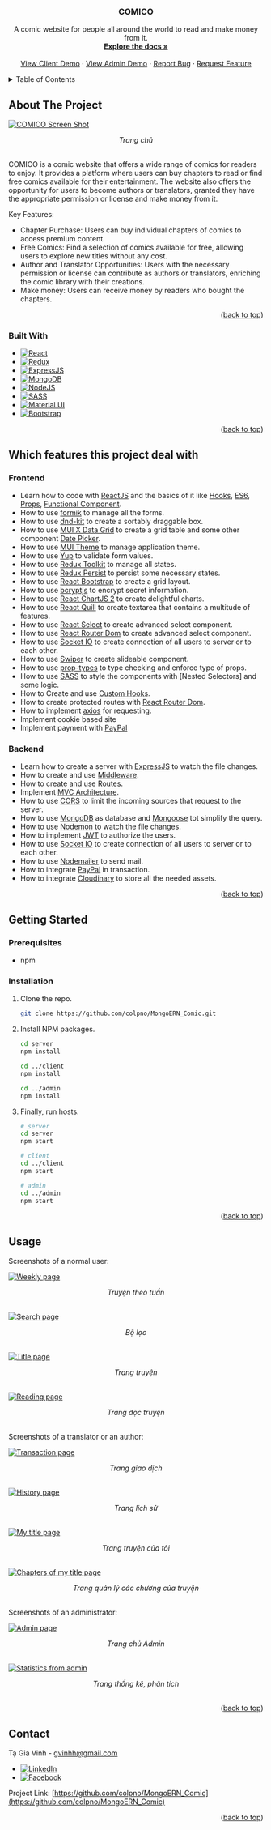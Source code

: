 <a name="readme-top"></a>



<!-- PROJECT LOGO -->
<br />
<div align="center">
<h3 align="center">COMICO</h3>

  <p align="center">
    A comic website for people all around the world to read and make money from it.
    <br />
    <a href="https://github.com/colpno/MongoERN_Comic/tree/master/docs"><strong>Explore the docs »</strong></a>
    <br />
    <br />
    <a href="https://comico-comic.netlify.app">View Client Demo</a>
    ·
    <a href="https://admin-comico.netlify.app">View Admin Demo</a>
    ·
    <a href="https://github.com/colpno/MongoERN_Comic/issues">Report Bug</a>
    ·
    <a href="https://github.com/colpno/MongoERN_Comic/issues">Request Feature</a>
  </p>
</div>



<!-- TABLE OF CONTENTS -->
<details>
  <summary>Table of Contents</summary>
  <ol>
    <li>
      <a href="#about-the-project">About The Project</a>
      <ul>
        <li><a href="#built-with">Built With</a></li>
        <li><a href="#which-features-this-project-deal-with">Which features this project deal with</a></li>
      </ul>
    </li>
    <li>
      <a href="#getting-started">Getting Started</a>
      <ul>
        <li><a href="#prerequisites">Prerequisites</a></li>
        <li><a href="#installation">Installation</a></li>
      </ul>
    </li>
    <li><a href="#usage">Usage</a></li>
    <li><a href="#contact">Contact</a></li>
  </ol>
</details>



## About The Project

[![COMICO Screen Shot][product-screenshot]](https://comico-comic.netlify.app)
<div align="center">
  <i>Trang chủ</i>
</div>
</br>

COMICO is a comic website that offers a wide range of comics for readers to enjoy. It provides a platform where users can buy chapters to read or find free comics available for their entertainment. The website also offers the opportunity for users to become authors or translators, granted they have the appropriate permission or license and make money from it.

Key Features:
 * Chapter Purchase: Users can buy individual chapters of comics to access premium content.
 * Free Comics: Find a selection of comics available for free, allowing users to explore new titles without any cost.
 * Author and Translator Opportunities: Users with the necessary permission or license can contribute as authors or translators, enriching the comic library with their creations.
 * Make money: Users can receive money by readers who bought the chapters.


<p align="right">(<a href="#readme-top">back to top</a>)</p>



### Built With

* [![React][React.js]][React-url]
* [![Redux][Redux-badge]][Redux-url]
* [![ExpressJS][Expressjs-badge]][ExpressJS-url]
* [![MongoDB][MongoDB-badge]][MongoDB-url]
* [![NodeJS][NodeJS-badge]][NodeJS-url]
* [![SASS][SASS-badge]][SASS-url]
* [![Material UI][MUI-badge]][MUI-url]
* [![Bootstrap][Bootstrap.com]][Bootstrap-url]

<p align="right">(<a href="#readme-top">back to top</a>)</p>



## Which features this project deal with

### Frontend

- Learn how to code with [ReactJS](https://react.dev/) and the basics of it like [Hooks](https://react.dev/reference/react/hooks), [ES6](https://www.w3schools.com/js/js_es6.asp), [Props](https://react.dev/learn/passing-props-to-a-component), [Functional Component](https://www.w3schools.com/react/react_components.asp).
- How to use [formik](https://formik.org/) to manage all the forms.
- How to use [dnd-kit](https://dndkit.com/) to create a sortably draggable box.
- How to use [MUI X Data Grid](https://mui.com/x/react-data-grid/) to create a grid table and some other component [Date Picker]().
- How to use [MUI Theme](https://mui.com/material-ui/customization/theming/) to manage application theme.
- How to use [Yup](https://www.npmjs.com/package/yup) to validate form values.
- How to use [Redux Toolkit](https://redux-toolkit.js.org/) to manage all states.
- How to use [Redux Persist](https://www.npmjs.com/package/redux-persist) to persist some necessary states.
- How to use [React Bootstrap](https://react-bootstrap.netlify.app/) to create a grid layout.
- How to use [bcryptjs](https://www.npmjs.com/package/bcryptjs) to encrypt secret information.
- How to use [React ChartJS 2](https://react-chartjs-2.js.org/) to create delightful charts.
- How to use [React Quill](https://www.npmjs.com/package/react-quill) to create textarea that contains a multitude of features.
- How to use [React Select](https://react-select.com/) to create advanced select component.
- How to use [React Router Dom](https://reactrouter.com/en/main) to create advanced select component.
- How to use [Socket IO](https://socket.io/) to create connection of all users to server or to each other.
- How to use [Swiper](https://swiperjs.com/react) to create slideable component.
- How to use [prop-types](https://www.npmjs.com/package/prop-types) to type checking and enforce type of props.
- How to use [SASS](https://sass-lang.com/) to style the components with [Nested Selectors] and some logic.
- How to Create and use [Custom Hooks](https://reactjs.org/docs/hooks-custom.html).
- How to create protected routes with [React Router Dom](https://reactrouter.com/en/main).
- How to implement [axios](https://axios-http.com/docs/intro) for requesting.
- Implement cookie based site
- Implement payment with [PayPal](https://developer.paypal.com/home)

### Backend

- Learn how to create a server with [ExpressJS](https://expressjs.com/) to watch the file changes.
- How to create and use [Middleware](https://expressjs.com/en/guide/using-middleware.html#using-middleware).
- How to create and use [Routes](https://expressjs.com/en/5x/api.html#router).
- Implement [MVC Architecture](https://en.wikipedia.org/wiki/Model%E2%80%93view%E2%80%93controller).
- How to use [CORS](https://expressjs.com/en/resources/middleware/cors.html) to limit the incoming sources that request to the server.
- How to use [MongoDB](https://www.mongodb.com/) as database and [Mongoose](https://mongoosejs.com/) tot simplify the query.
- How to use [Nodemon](https://nodemon.io/) to watch the file changes.
- How to implement [JWT](https://jwt.io/) to authorize the users.
- How to use [Socket IO](https://socket.io/) to create connection of all users to server or to each other.
- How to use [Nodemailer](https://www.nodemailer.com/) to send mail.
- How to integrate [PayPal](https://developer.paypal.com/home) in transaction.
- How to integrate [Cloudinary](https://cloudinary.com/) to store all the needed assets.

<p align="right">(<a href="#readme-top">back to top</a>)</p>



## Getting Started

### Prerequisites

* npm

### Installation

1. Clone the repo.
   ```sh
   git clone https://github.com/colpno/MongoERN_Comic.git
   ```
2. Install NPM packages.
   ```sh
   cd server
   npm install

   cd ../client
   npm install

   cd ../admin
   npm install
   ```
3. Finally, run hosts.
   ```sh
   # server
   cd server
   npm start

   # client
   cd ../client
   npm start

   # admin
   cd ../admin
   npm start
   ```

<p align="right">(<a href="#readme-top">back to top</a>)</p>



## Usage

Screenshots of a normal user:

[![Weekly page][Weekly-page]](https://comico-comic.netlify.app/comic/weekly)
<div align="center">
  <i>Truyện theo tuần</i>
</div>
</br>

[![Search page][Search-page]](https://comico-comic.netlify.app/search)
<div align="center">
  <i>Bộ lọc</i>
</div>
</br>

[![Title page][Title-page]](https://comico-comic.netlify.app)
<div align="center">
  <i>Trang truyện</i>
</div>
</br>

[![Reading page][Reading-page]](https://comico-comic.netlify.app)
<div align="center">
  <i>Trang đọc truyện</i>
</div>
</br>

Screenshots of a translator or an author:

[![Transaction page][Transaction-page]](https://comico-comic.netlify.app/coin/add)
<div align="center">
  <i>Trang giao dịch</i>
</div>
</br>

[![History page][History-page]](https://comico-comic.netlify.app/bookshelf/follow)
<div align="center">
  <i>Trang lịch sử</i>
</div>
</br>

[![My title page][My-title-page]](https://comico-comic.netlify.app/my-title)
<div align="center">
  <i>Trang truyện của tôi</i>
</div>
</br>

[![Chapters of my title  page][Chapters-of-my-title-page]](https://comico-comic.netlify.app/my-title)
<div align="center">
  <i>Trang quản lý các chương của truyện</i>
</div>
</br>

Screenshots of an administrator:

[![Admin page][Admin-page]](https://admin-comico.netlify.app/titles)
<div align="center">
  <i>Trang chủ Admin</i>
</div>
</br>

[![Statistics from admin][Statistics-from-admin]](https://admin-comico.netlify.app/income)
<div align="center">
  <i>Trang thống kê, phân tích</i>
</div>
</br>

<p align="right">(<a href="#readme-top">back to top</a>)</p>



## Contact

Tạ Gia Vinh - gvinhh@gmail.com
* [![LinkedIn][linkedin-shield]][linkedin-url]
* [![Facebook][Facebook-shield]][Facebook-url]

Project Link: [https://github.com/colpno/MongoERN_Comic](https://github.com/colpno/MongoERN_Comic)

<p align="right">(<a href="#readme-top">back to top</a>)</p>



<!-- MARKDOWN LINKS & IMAGES -->
<!-- https://www.markdownguide.org/basic-syntax/#reference-style-links -->
[Facebook-shield]: https://img.shields.io/badge/Facebook-0866FF?style=for-the-badge&logo=facebook&logoColor=61DAFB
[Facebook-url]: https://www.facebook.com/profile.php?id=100005408149001
[linkedin-shield]: https://img.shields.io/badge/-LinkedIn-black.svg?style=for-the-badge&logo=linkedin&colorB=555
[linkedin-url]: https://www.linkedin.com/in/gia-vinh-t%E1%BA%A1-a2224b2a8
[React.js]: https://img.shields.io/badge/React-20232A?style=for-the-badge&logo=react&logoColor=61DAFB
[React-url]: https://reactjs.org/
[Bootstrap.com]: https://img.shields.io/badge/Bootstrap-563D7C?style=for-the-badge&logo=bootstrap&logoColor=white
[Bootstrap-url]: https://getbootstrap.com
[ExpressJS-badge]: https://img.shields.io/badge/ExpressJS-000000?style=for-the-badge&logo=express&logoColor=61DAFB
[ExpressJS-url]: https://expressjs.com/
[MUI-badge]: https://img.shields.io/badge/Material_UI-007FFF?style=for-the-badge&logo=mui&logoColor=61DAFB
[MUI-url]: https://v4.mui.com/
[MongoDB-url]: https://www.mongodb.com/
[MongoDB-badge]: https://img.shields.io/badge/MongoDB-47A248?style=for-the-badge&logo=mongodb&logoColor=61DAFB 
[NodeJS-url]: https://nodejs.org/en
[NodeJS-badge]: https://img.shields.io/badge/NodeJS-339933?style=for-the-badge&logo=nodedotjs&logoColor=61DAFB 
[SASS-url]: https://sass-lang.com/
[SASS-badge]: https://img.shields.io/badge/SASS-CC6699?style=for-the-badge&logo=sass&logoColor=61DAFB 
[Redux-url]: https://redux.js.org/
[Redux-badge]: https://img.shields.io/badge/Redux-764ABC?style=for-the-badge&logo=redux&logoColor=61DAFB 

[product-screenshot]: misc/comico-screenshot.png
[Weekly-page]: misc/weekly-page.png
[Search-page]: misc/search-page.png
[Title-page]: misc/title-page.png
[Reading-page]: misc/reading-page.png
[Transaction-page]: misc/transaction-page.png
[History-page]: misc/history-page.png
[My-title-page]: misc/my-title-page.png
[Chapters-of-my-title-page]: misc/my-title-chapter-page.png
[Admin-page]: misc/admin-screenshot.png
[Statistics-from-admin]: misc/admin-statistics.png
